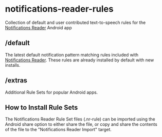 notifications-reader-rules
==========================

Collection of default and user contributed text-to-speech rules for the [Notifications Reader](https://play.google.com/store/apps/details?id=jabanaki.notificationreader&hl=en) Android app

/default
--------

The latest default notification pattern matching rules included with [Notifications Reader](https://play.google.com/store/apps/details?id=jabanaki.notificationreader&hl=en). These rules are already installed by default with new installs.

/extras
-------

Additional Rule Sets for popular Android apps.

How to Install Rule Sets
------------------------

The Notifications Reader Rule Set files (.nr-rule) can be imported using the Android share option to either share the file, or copy and share the contents of the file to the "Notifications Reader Import" target.
